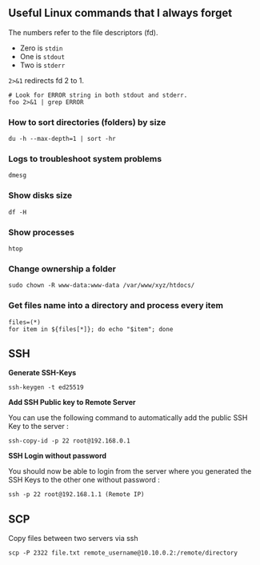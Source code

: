 ## Useful Linux commands that I always forget

The numbers refer to the file descriptors (fd).

-   Zero is `stdin`
-   One is `stdout`
-   Two is `stderr`

`2>&1` redirects fd 2 to 1.
```
# Look for ERROR string in both stdout and stderr.
foo 2>&1 | grep ERROR
```

### How to sort directories (folders) by size    
    du -h --max-depth=1 | sort -hr

### Logs to troubleshoot system problems

    dmesg
### Show disks size

    df -H
### Show processes

    htop
### Change ownership a folder

    sudo chown -R www-data:www-data /var/www/xyz/htdocs/

### Get files name into a directory and process every item

    files=(*)
    for item in ${files[*]}; do echo "$item"; done

## SSH
**Generate SSH-Keys**
```
ssh-keygen -t ed25519
``` 
**Add SSH Public key to Remote Server**

You can use the following command to automatically add the public SSH Key to the server :

    ssh-copy-id -p 22 root@192.168.0.1
**SSH Login without password**

You should now be able to login from the server where you generated the SSH Keys to the other one without password :


    ssh -p 22 root@192.168.1.1 (Remote IP)
## SCP
Copy files between two servers via ssh
```
scp -P 2322 file.txt remote_username@10.10.0.2:/remote/directory
```






<!--stackedit_data:
eyJoaXN0b3J5IjpbNjE2NzAwNDE3LDIwMTcyNTM3MywtMTYyOD
Y0MDE3MywtMTkwMDUwNTM0MSw5ODE5NDU3MTMsMTkzMTExNTg2
LC0yMDkzNjM0NjMzLC0xNDM5OTAzNzEsLTUzMzc0MTcwOF19
-->
